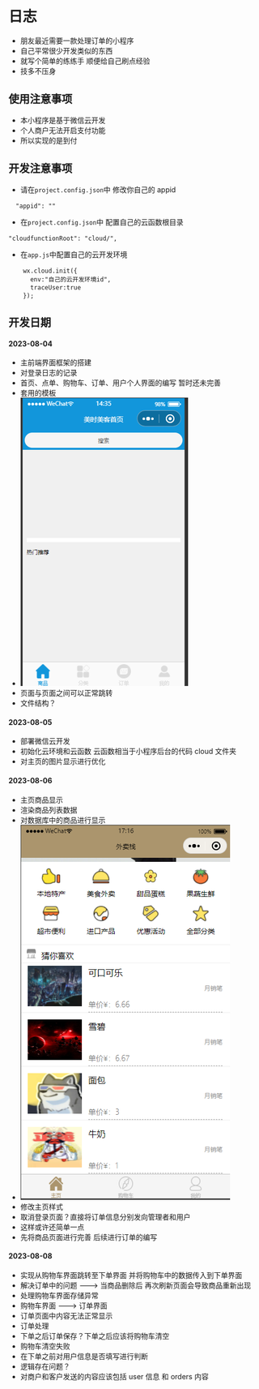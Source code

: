 # 日志

* 朋友最近需要一款处理订单的小程序
* 自己平常很少开发类似的东西
* 就写个简单的练练手 顺便给自己刷点经验
* 技多不压身

## 使用注意事项

* 本小程序是基于微信云开发
* 个人商户无法开启支付功能
* 所以实现的是到付

## 开发注意事项
* 请在`project.config.json`中 修改你自己的 appid
```exp
  "appid": ""
```
* 在`project.config.json`中 配置自己的云函数根目录
```exp
"cloudfunctionRoot": "cloud/",
```
* 在`app.js`中配置自己的云开发环境
```exp
    wx.cloud.init({
      env:"自己的云开发环境id",
      traceUser:true
    });
```

## 开发日期

#### 2023-08-04

* 主前端界面框架的搭建
* 对登录日志的记录
* 首页、点单、购物车、订单、用户个人界面的编写 暂时还未完善
* 套用的模板 
* <img src="images/home.png" alt="img" style="zoom: 100%">
* 页面与页面之间可以正常跳转
* 文件结构？

#### 2023-08-05

* 部署微信云开发
* 初始化云环境和云函数 云函数相当于小程序后台的代码 cloud 文件夹
* 对主页的图片显示进行优化

#### 2023-08-06

* 主页商品显示
* 渲染商品列表数据
* 对数据库中的商品进行显示
* <img src="images/home_1.png" alt="img" style="zoom: 100%">
* 修改主页样式
* 取消登录页面？直接将订单信息分别发向管理者和用户
* 这样或许还简单一点
* 先将商品页面进行完善 后续进行订单的编写

#### 2023-08-08

* 实现从购物车界面跳转至下单界面 并将购物车中的数据传入到下单界面
* 解决订单中的问题 ---> 当商品删除后 再次刷新页面会导致商品重新出现
* 处理购物车界面存储异常
* 购物车界面 ---> 订单界面
* 订单页面中内容无法正常显示
* 订单处理
* 下单之后订单保存？下单之后应该将购物车清空
* 购物车清空失败
* 在下单之前对用户信息是否填写进行判断
* 逻辑存在问题？
* 对商户和客户发送的内容应该包括 user 信息 和 orders 内容